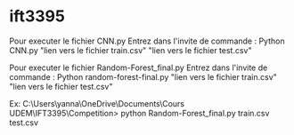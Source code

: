 # ift3395
Pour executer le fichier CNN.py
Entrez dans l'invite de commande : Python  CNN.py "lien vers le fichier train.csv" "lien vers le fichier test.csv"

Pour executer le fichier Random-Forest_final.py
Entrez dans l'invite de commande : Python  random-forest-final.py "lien vers le fichier train.csv" "lien vers le fichier test.csv"

Ex:  C:\Users\yanna\OneDrive\Documents\Cours UDEM\IFT3395\Competition> python Random-Forest_final.py train.csv test.csv
